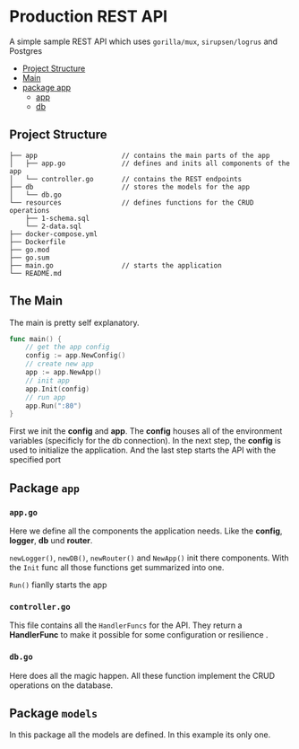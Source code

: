 # Production REST API

A simple sample REST API which uses `gorilla/mux`, `sirupsen/logrus` and Postgres

- [Project Structure](#project-structure)
- [Main](#main)
- [package app](#package-app)
    - [app](#package-app-app)
    - [db](#package-app-db)

## Project Structure <a id="project-structure"></a>
```
├── app                     // contains the main parts of the app
│   ├── app.go              // defines and inits all components of the app
│   └── controller.go       // contains the REST endpoints
├── db                      // stores the models for the app
│   └── db.go
└── resources               // defines functions for the CRUD operations
    ├── 1-schema.sql
    └── 2-data.sql
├── docker-compose.yml
├── Dockerfile              
├── go.mod
├── go.sum
├── main.go                 // starts the application
└── README.md
```

## The Main <a id="main"></a>

The main is pretty self explanatory.

```go
func main() {
	// get the app config
	config := app.NewConfig()
	// create new app
	app := app.NewApp()
	// init app
	app.Init(config)
	// run app
	app.Run(":80")
}
```

First we init the __config__ and __app__.
 The __config__ houses all of the environment variables (specificly for the db connection).
In the next step, the __config__ is used to initialize the application.
And the last step starts the API with the specified port

## Package `app` <a id="package-app"></a>

### `app.go` <a id="package-app-app"></a>

Here we define all the components the application needs. Like the __config__, __logger__, __db__ und __router__.

`newLogger()`, `newDB()`, `newRouter()` and `NewApp()` init there components. With the `Init` func all those functions get summarized into one.

`Run()` fianlly starts the app

### `controller.go` <a id="package-app-controller"></a>

This file contains all the `HandlerFuncs` for the API.
They return a __HandlerFunc__ to make it possible for some configuration or resilience .

### `db.go` <a id="package-app-db"></a>

Here does all the magic happen.
All these function implement the CRUD operations on the database.

## Package `models` <a id="package-models"></a>

In this package all the models are defined. In this example its only one.